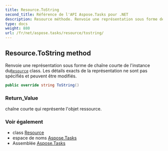 ```yaml
---
title: Resource.ToString
second_title: Référence de l'API Aspose.Tasks pour .NET
description: Resource méthode. Renvoie une représentation sous forme de chaîne courte de linstance duResource class. Les détails exacts de la représentation ne sont pas spécifiés et peuvent être modifiés.
type: docs
weight: 880
url: /fr/net/aspose.tasks/resource/tostring/
---
```

## Resource.ToString method

Renvoie une représentation sous forme de chaîne courte de l'instance du[`Resource`](../) class. Les détails exacts de la représentation ne sont pas spécifiés et peuvent être modifiés.

```csharp
public override string ToString()
```

### Return_Value

chaîne courte qui représente l'objet ressource.

### Voir également

* class [Resource](../)
* espace de noms [Aspose.Tasks](../../resource/)
* Assemblée [Aspose.Tasks](../../../)


